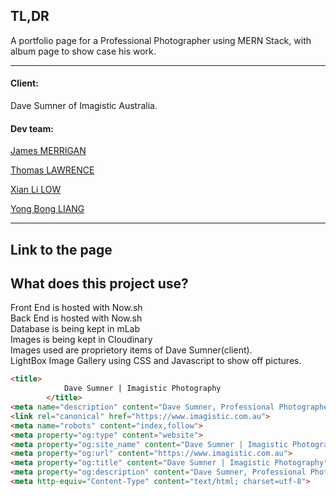 <h2>TL,DR</h2>
<!-- <h3>Project:</h3> -->
A portfolio page for a Professional Photographer using MERN Stack, with album page to show case his work.

***

<h4>Client:</h4> Dave Sumner of Imagistic Australia.
<h4>Dev team:</h4>
<a href="https://github.com/jmerrigan">James MERRIGAN</a>

<a href="https://github.com/thomas66690801">Thomas LAWRENCE</a>

<a href="https://github.com/xianll">Xian Li LOW</a>

<a href="https://github.com/YongBong946">Yong Bong LIANG</a>

***

<h2>Link to the page</h2>


<h2>What does this project use?</h2>
Front End is hosted with Now.sh<br/>
Back End is hosted with Now.sh<br/>
Database is being kept in mLab<br/>
Images is being kept in Cloudinary<br/>
Images used are proprietory items of Dave Sumner(client).<br/>
LightBox Image Gallery using CSS and Javascript to show off pictures.



























```html
<title>
			Dave Sumner | Imagistic Photography
		</title>
<meta name="description" content="Dave Sumner, Professional Photographer, Berwick, Melbourne - Victoria. Specialised in wildlife, nature and landscape">
<link rel="canonical" href="https://www.imagistic.com.au">
<meta name="robots" content="index,follow">
<meta property="og:type" content="website">
<meta property="og:site_name" content="Dave Sumner | Imagistic Photography">
<meta property="og:url" content="https://www.imagistic.com.au">
<meta property="og:title" content="Dave Sumner | Imagistic Photography">
<meta property="og:description" content="Dave Sumner, Professional Photographer, Berwick, Melbourne - Victoria. Specialised in animals, nature and landscape.">
<meta http-equiv="Content-Type" content="text/html; charset=utf-8">
```